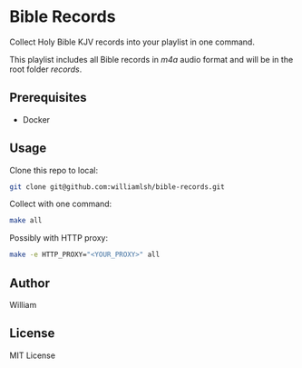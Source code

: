 <!--
 Copyright (c) 2020 william

 This software is released under the MIT License.
 https://opensource.org/licenses/MIT
-->

# Bible Records

Collect Holy Bible KJV records into your playlist in one command.

This playlist includes all Bible records in *m4a* audio format and will be in the root folder *records*.

## Prerequisites

* Docker

## Usage

Clone this repo to local:

```bash
git clone git@github.com:williamlsh/bible-records.git
```

Collect with one command:

```bash
make all
```

Possibly with HTTP proxy:

```bash
make -e HTTP_PROXY="<YOUR_PROXY>" all
```

## Author

William

## License

MIT License
